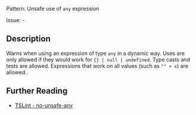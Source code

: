 Pattern: Unsafe use of `any` expression

Issue: -

## Description

Warns when using an expression of type `any` in a dynamic way. Uses are only allowed if they would work for `{} | null | undefined`. Type casts and tests are allowed. Expressions that work on all values (such as `"" + x`) are allowed.

## Further Reading

* [TSLint - no-unsafe-any](https://palantir.github.io/tslint/rules/no-unsafe-any)